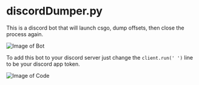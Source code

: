 # discordDumper.py
This is a discord bot that will launch csgo, dump offsets, then close the process again.

![Image of Bot](https://media.discordapp.net/attachments/733974815735808041/735308821181890721/unkown.PNG)

To add this bot to your discord server just change the ```client.run(' ')``` line to be your discord app token.

![Image of Code](https://media.discordapp.net/attachments/733974815735808041/735309384766455918/unknown.png)

